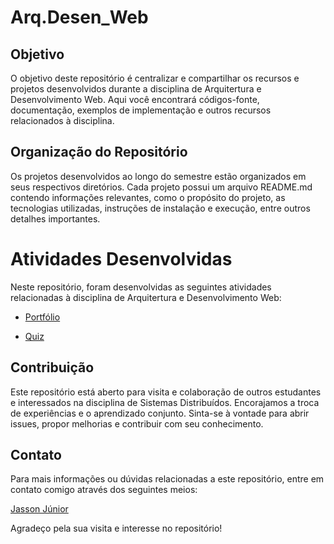 # Arq.Desen_Web

## Objetivo

O objetivo deste repositório é centralizar e compartilhar os recursos e projetos desenvolvidos durante a disciplina de Arquitertura e Desenvolvimento Web. Aqui você encontrará códigos-fonte, documentação, exemplos de implementação e outros recursos relacionados à disciplina.

## Organização do Repositório

Os projetos desenvolvidos ao longo do semestre estão organizados em seus respectivos diretórios. Cada projeto possui um arquivo README.md contendo informações relevantes, como o propósito do projeto, as tecnologias utilizadas, instruções de instalação e execução, entre outros detalhes importantes.


# Atividades Desenvolvidas
Neste repositório, foram desenvolvidas as seguintes atividades relacionadas à disciplina de Arquitertura e Desenvolvimento Web:

- [Portfólio](Portfólio)

- [Quiz](Quiz)

## Contribuição

Este repositório está aberto para visita e colaboração de outros estudantes e interessados na disciplina de Sistemas Distribuídos. Encorajamos a troca de experiências e o aprendizado conjunto. Sinta-se à vontade para abrir issues, propor melhorias e contribuir com seu conhecimento.

## Contato

Para mais informações ou dúvidas relacionadas a este repositório, entre em contato comigo através dos seguintes meios:

[Jasson Júnior](jassonjr5@gmail.com)

Agradeço pela sua visita e interesse no repositório!
